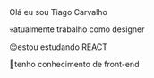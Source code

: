 

<div>
Olá eu sou Tiago Carvalho 

💀atualmente trabalho como designer

😌estou estudando REACT

🫡tenho conhecimento de front-end
</div>

<div>
<a href="https://instagram.com/tiago.carvalhos_1.0?igshid=OGQ5ZDc2ODk2ZA==">
</div>
